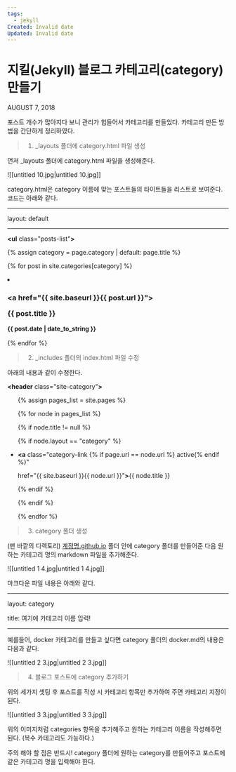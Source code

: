 ```yaml
---
tags:
  - jekyll
Created: Invalid date
Updated: Invalid date
---
```

# 지킬(Jekyll) 블로그 카테고리(category) 만들기

AUGUST 7, 2018

<p>포스트 개수가 많아지다 보니 관리가 힘들어서 카테고리를 만들었다. 카테고리 만든 방법을 간단하게 정리하였다.</p>

> 1. _layouts 폴더에 category.html 파일 생성

먼저 _layouts 폴더에 category.html 파일을 생성해준다.

![[untitled 10.jpg|untitled 10.jpg]]

category.html은 category 이름에 맞는 포스트들의 타이트들을 리스트로 보여준다. 코드는 아래와 같다.

---

layout: default

---

**<ul** class="posts-list"**>**

{% assign category = page.category | default: page.title %}

{% for post in site.categories[category] %}

**<li>**

**<h3>**

**<a** href="{{ site.baseurl }}{{ post.url }}"**>**

{{ post.title }}

**</a>**

**<small>**{{ post.date | date_to_string }}**</small>**

**</h3>**

**</li>**

{% endfor %}

**</ul>**

> 2. _includes 폴더의 index.html 파일 수정

아래의 내용과 같이 수정한다.

**<header** class="site-category"**>**

**<ul>**

{% assign pages_list = site.pages %}

{% for node in pages_list %}

{% if node.title != null %}

{% if node.layout == "category" %}

**<li><a** class="category-link {% if page.url == node.url %} active{% endif %}"

href="{{ site.baseurl }}{{ node.url }}"**>**{{ node.title }}**</a></li>**

{% endif %}

{% endif %}

{% endfor %}

**</ul>**

**</header>**

> 3. category 폴더 생성

(맨 바깥의 디렉토리) [계정명.github.io](http://xn--989aw4xurk.github.io/) 폴더 안에 category 폴더를 만들어준 다음 원하는 카테고리 명의 markdown 파일을 추가해준다.

![[untitled 1 4.jpg|untitled 1 4.jpg]]

마크다운 파일 내용은 아래와 같다.

---

layout: category

title: 여기에 카테고리 이름 입력!

---

예를들어, docker 카테고리를 만들고 싶다면 category 폴더의 docker.md의 내용은 다음과 같다.

![[untitled 2 3.jpg|untitled 2 3.jpg]]

> 4. 블로그 포스트에 category 추가하기

위의 세가지 셋팅 후 포스트를 작성 시 카테고리 항목만 추가하여 주면 카테고리 지정이 된다.

![[untitled 3 3.jpg|untitled 3 3.jpg]]

위의 이미지처럼 categories 항목을 추가해주고 원하는 카테고리 이름을 작성해주면 된다. (복수 카테고리도 가능하다.)

주의 해야 할 점은 반드시! category 폴더에 원하는 category를 만들어주고 포스트에 같은 카테고리 명을 입력해야 한다.